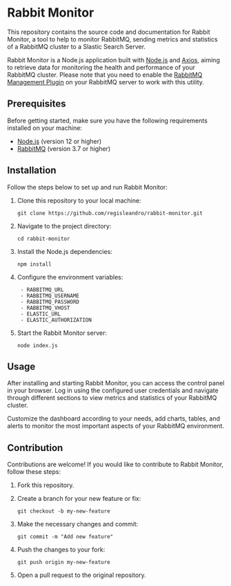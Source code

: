 # Rabbit Monitor

This repository contains the source code and documentation for Rabbit Monitor, a tool to help to monitor RabbitMQ, sending metrics and statistics of a RabbitMQ cluster to a Slastic Search Server.

Rabbit Monitor is a Node.js application built with [Node.js](https://nodejs.org/) and [Axios](https://github.com/axios/axios), aiming to retrieve data for monitoring the health and performance of your RabbitMQ cluster. Please note that you need to enable the [RabbitMQ Management Plugin](https://github.com/whitfin/rabbitmq-manager#:~:text=Please%20note%20that%20your%20server%20must%20have%20the%20RabbitMQ%20Management%20Plugin%20enabled%20to%20work%20with%20this%20utility) on your RabbitMQ server to work with this utility.

## Prerequisites

Before getting started, make sure you have the following requirements installed on your machine:

- [Node.js](https://nodejs.org/) (version 12 or higher)
- [RabbitMQ](https://www.rabbitmq.com/) (version 3.7 or higher)

## Installation

Follow the steps below to set up and run Rabbit Monitor:

1. Clone this repository to your local machine:

   ```
   git clone https://github.com/regisleandro/rabbit-monitor.git
   ```

2. Navigate to the project directory:

   ```
   cd rabbit-monitor
   ```

3. Install the Node.js dependencies:

   ```
   npm install
   ```

4. Configure the environment variables:

   ```
    - RABBITMQ_URL
    - RABBITMQ_USERNAME
    - RABBITMQ_PASSWORD
    - RABBITMQ_VHOST
    - ELASTIC_URL
    - ELASTIC_AUTHORIZATION
   ```

6. Start the Rabbit Monitor server:

   ```
   node index.js
   ```

## Usage

After installing and starting Rabbit Monitor, you can access the control panel in your browser. Log in using the configured user credentials and navigate through different sections to view metrics and statistics of your RabbitMQ cluster.

Customize the dashboard according to your needs, add charts, tables, and alerts to monitor the most important aspects of your RabbitMQ environment.

## Contribution

Contributions are welcome! If you would like to contribute to Rabbit Monitor, follow these steps:

1. Fork this repository.

2. Create a branch for your new feature or fix:

   ```
   git checkout -b my-new-feature
   ```

3. Make the necessary changes and commit:

   ```
   git commit -m "Add new feature"
   ```

4. Push the changes to your fork:

   ```
   git push origin my-new-feature
   ```

5. Open a pull request to the original repository.
